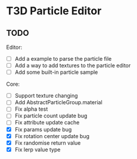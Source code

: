 # T3D Particle Editor

## TODO

Editor:

- [ ] Add a example to parse the particle file
- [ ] Add a way to add textures to the particle editor
- [ ] Add some built-in particle sample

Core:

- [ ] Support texture changing
- [ ] Add AbstractParticleGroup.material
- [ ] Fix alpha test
- [ ] Fix particle count update bug
- [ ] Fix attribute update cache
- [x] Fix params update bug
- [x] Fix rotation center update bug
- [x] Fix randomise return value
- [x] Fix lerp value type